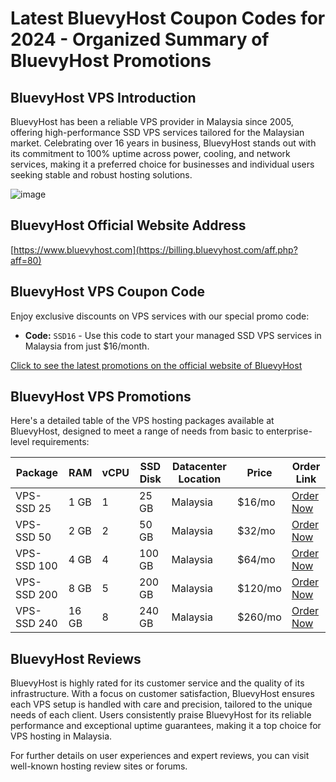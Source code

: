 # Latest BluevyHost Coupon Codes for 2024 - Organized Summary of BluevyHost Promotions

## BluevyHost VPS Introduction
BluevyHost has been a reliable VPS provider in Malaysia since 2005, offering high-performance SSD VPS services tailored for the Malaysian market. Celebrating over 16 years in business, BluevyHost stands out with its commitment to 100% uptime across power, cooling, and network services, making it a preferred choice for businesses and individual users seeking stable and robust hosting solutions.

![image](https://github.com/cousinqper/BluevyHost/assets/167682116/496a01b0-8dfa-4e3d-930d-1f7428718c36)

## BluevyHost Official Website Address
[https://www.bluevyhost.com](https://billing.bluevyhost.com/aff.php?aff=80)

## BluevyHost VPS Coupon Code
Enjoy exclusive discounts on VPS services with our special promo code:
- **Code:** `SSD16` - Use this code to start your managed SSD VPS services in Malaysia from just $16/month.

[Click to see the latest promotions on the official website of BluevyHost](https://billing.bluevyhost.com/aff.php?aff=80)

## BluevyHost VPS Promotions
Here's a detailed table of the VPS hosting packages available at BluevyHost, designed to meet a range of needs from basic to enterprise-level requirements:

| Package   | RAM   | vCPU | SSD Disk | Datacenter Location | Price   | Order Link                                           |
|-----------|-------|------|----------|---------------------|---------|-------------------------------------------------------|
| VPS-SSD 25| 1 GB  | 1    | 25 GB    | Malaysia            | $16/mo  | [Order Now](https://billing.bluevyhost.com/aff.php?aff=80&pid=63) |
| VPS-SSD 50| 2 GB  | 2    | 50 GB    | Malaysia            | $32/mo  | [Order Now](https://billing.bluevyhost.com/aff.php?aff=80&pid=64) |
| VPS-SSD 100| 4 GB | 4    | 100 GB   | Malaysia            | $64/mo  | [Order Now](https://billing.bluevyhost.com/aff.php?aff=80&pid=65) |
| VPS-SSD 200| 8 GB | 5    | 200 GB   | Malaysia            | $120/mo | [Order Now](https://billing.bluevyhost.com/aff.php?aff=80&pid=66) |
| VPS-SSD 240| 16 GB| 8    | 240 GB   | Malaysia            | $260/mo | [Order Now](https://billing.bluevyhost.com/aff.php?aff=80&pid=67) |

## BluevyHost Reviews
BluevyHost is highly rated for its customer service and the quality of its infrastructure. With a focus on customer satisfaction, BluevyHost ensures each VPS setup is handled with care and precision, tailored to the unique needs of each client. Users consistently praise BluevyHost for its reliable performance and exceptional uptime guarantees, making it a top choice for VPS hosting in Malaysia.

For further details on user experiences and expert reviews, you can visit well-known hosting review sites or forums.
